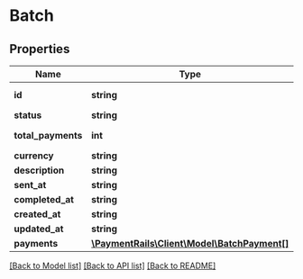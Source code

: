 # Batch

## Properties
Name | Type | Description | Notes
------------ | ------------- | ------------- | -------------
**id** | **string** | B-XXXXXXXXXXXXXXXX | [optional] 
**status** | **string** |  | [optional] 
**total_payments** | **int** | total count of payments | [optional] 
**currency** | **string** | currency code | [optional] 
**description** | **string** |  | [optional] 
**sent_at** | **string** | date | [optional] 
**completed_at** | **string** | date | [optional] 
**created_at** | **string** | date | [optional] 
**updated_at** | **string** | date | [optional] 
**payments** | [**\PaymentRails\Client\Model\BatchPayment[]**](BatchPayment.md) |  | [optional] 

[[Back to Model list]](../README.md#documentation-for-models) [[Back to API list]](../README.md#documentation-for-api-endpoints) [[Back to README]](../README.md)


